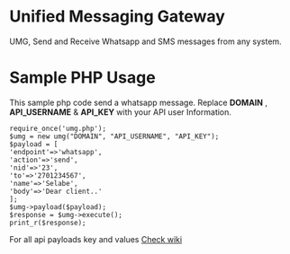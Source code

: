 # Unified Messaging Gateway
UMG, Send and Receive Whatsapp and SMS messages from any system.

# Sample PHP Usage
This sample php code send a whatsapp message.
Replace **DOMAIN** , **API_USERNAME** & **API_KEY** with your API user Information.

```<?php
require_once('umg.php');
$umg = new umg("DOMAIN", "API_USERNAME", "API_KEY");
$payload = [
'endpoint'=>'whatsapp',
'action'=>'send',
'nid'=>'23',
'to'=>'2701234567',
'name'=>'Selabe',
'body'=>'Dear client..'
];
$umg->payload($payload);
$response = $umg->execute();
print_r($response);
```

For all api payloads key and values [Check wiki](https://github.com/xiigroup/messaging/wiki)
